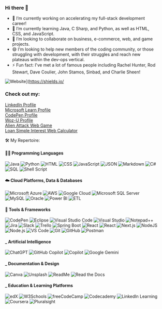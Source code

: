 ### Hi there 👋

- 🔭 I’m currently working on accelerating my full-stack development career!
- 🌱 I’m currently learning Java, C Sharp, and Python, as well as HTML, CSS, and JavaScript.
- 👯 I’m looking to collaborate on business, e-commerce, web, and game projects.
- 😄 I’m looking to help new members of the coding community, or those struggling with development, with their struggles and reach new plateaus within the dev-ops vertical.
- ⚡ Fun fact: I've met a lot of famous people including Rachel Hunter, Rod Stewart, Dave Coulier, John Stamos, Sinbad, and Charlie Sheen!

![Website](https://img.shields.io/website-up-down-green-red/http/shields.io.svg)](https://shields.io/
### Check out my: <br/>
[LinkedIn Profile](https://www.linkedin.com/in/robertemarchetti/) <br/>
[Microsoft Learn Profile](https://learn.microsoft.com/en-us/users/robertemarchetti/) <br/>
[CodePen Profile](https://codepen.io/Handl3IT) <br/>
[Woz-U Profile](https://apprenticenow.exeterlms.com/user/cOd3r-Handl3IT) <br/>
[Alien Attack Web Game](https://alienattackweb.netlify.app/) <br/>
[Loan Simple Interest Web Calculator](https://cod3r-handl3it.github.io/vftvk-Simple-Interest-Calculator/) <br/>


🛠️ My Repertoire:

#### 👨‍💻 Programming Languages
![Java](https://img.shields.io/badge/Java-%23ED8B00.svg?logo=openjdk&logoColor=white)
![Python](https://img.shields.io/badge/Python-3776AB?style=flat&logo=python&logoColor=green)
![HTML](https://img.shields.io/badge/HTML-%23E34F26.svg?logo=html5&logoColor=white)
![CSS](https://img.shields.io/badge/CSS-639?logo=css&logoColor=fff)
![JavaScript](https://img.shields.io/badge/JavaScript-F7DF1E?style=flat&logo=javascript&logoColor=black)
![JSON](https://img.shields.io/badge/JSON-000?logo=json&logoColor=fff)
![Markdown](https://img.shields.io/badge/Markdown-%23000000.svg?logo=markdown&logoColor=white)
![C#](https://custom-icon-badges.demolab.com/badge/C%23-%23239120.svg?logo=cshrp&logoColor=white)
![SQL](https://img.shields.io/badge/SQL-4479A1?style=flat&logo=mysql&logoColor=white)
![Shell Script](https://img.shields.io/badge/Shell-Bash-4EAA25?style=flat&logo=gnu-bash&logoColor=white)


#### ☁️ Cloud Platforms, Data & Databases
![Microsoft Azure](https://custom-icon-badges.demolab.com/badge/Microsoft%20Azure-0089D6?logo=msazure&logoColor=white)
![AWS](https://custom-icon-badges.demolab.com/badge/AWS-%23FF9900.svg?logo=aws&logoColor=white)
![Google Cloud](https://img.shields.io/badge/Google%20Cloud-%234285F4.svg?logo=google-cloud&logoColor=white)
![Microsoft SQL Server](https://custom-icon-badges.demolab.com/badge/Microsoft%20SQL%20Server-CC2927?logo=mssqlserver-white&logoColor=white)
![MySQL](https://img.shields.io/badge/MySQL-4479A1?logo=mysql&logoColor=fff)
![Oracle](https://custom-icon-badges.demolab.com/badge/Oracle-F80000?logo=oracle&logoColor=fff)
![Power BI](https://custom-icon-badges.demolab.com/badge/Power%20BI-F1C912?logo=power-bi&logoColor=fff)
![ETL](https://custom-icon-badges.demolab.com/badge/ETL-9370DB?logo=etl-logo&logoColor=fff)


#### 🧰 Tools & Frameworks
![CodePen](https://img.shields.io/badge/CodePen-white?&logo=codepen&logoColor=black)
![Eclipse](https://img.shields.io/badge/Eclipse-FE7A16.svg?logo=Eclipse&logoColor=white)
![Visual Studio Code](https://custom-icon-badges.demolab.com/badge/Visual%20Studio%20Code-0078d7.svg?logo=vsc&logoColor=white)
![Visual Studio](https://custom-icon-badges.demolab.com/badge/Visual%20Studio-5C2D91.svg?&logo=visualstudio&logoColor=white)
![Notepad++](https://img.shields.io/badge/Notepad++-90E59A.svg?&logo=notepad%2b%2b&logoColor=black)
![Jira](https://img.shields.io/badge/Jira-0052CC?logo=jira&logoColor=fff)
![Slack](https://img.shields.io/badge/Slack-4A154B?logo=slack&logoColor=fff)
![Trello](https://img.shields.io/badge/Trello-0052CC?logo=trello&logoColor=fff)
![Spring Boot](https://img.shields.io/badge/Spring%20Boot-6DB33F?logo=springboot&logoColor=fff)
![React](https://img.shields.io/badge/React-%2320232a.svg?logo=react&logoColor=%2361DAFB)
![React](https://img.shields.io/badge/React-20232A?style=flat&logo=react&logoColor=61DAFB)
![Next.js](https://img.shields.io/badge/Next.js-000000?style=flat&logo=next.js&logoColor=white)
![NodeJS](https://img.shields.io/badge/Node.js-6DA55F?logo=node.js&logoColor=white)
![Node.js](https://img.shields.io/badge/Node.js-43853D?style=flat&logo=node.js&logoColor=white)
![VS Code](https://img.shields.io/badge/VS%20Code-007ACC?style=flat&logo=visual-studio-code&logoColor=white)
![Git](https://img.shields.io/badge/Git-F05032?style=flat&logo=git&logoColor=white)
![GitHub](https://img.shields.io/badge/GitHub-181717?style=flat&logo=github&logoColor=white)
![Postman](https://img.shields.io/badge/Postman-FF6C37?style=flat&logo=postman&logoColor=white)


#### _ Artificial Intelligence
![ChatGPT](https://img.shields.io/badge/ChatGPT-74aa9c?logo=openai&logoColor=white)
![GitHub Copilot](https://img.shields.io/badge/GitHub%20Copilot-000?logo=githubcopilot&logoColor=fff)
![Copilot](https://img.shields.io/badge/Copilot-000?logo=copilot&logoColor=fff)
![Google Gemini](https://img.shields.io/badge/Google%20Gemini-886FBF?logo=googlegemini&logoColor=fff)


#### _ Documentation & Design
![Canva](https://img.shields.io/badge/Canva-%2300C4CC.svg?&logo=Canva&logoColor=white)
![Unsplash](https://img.shields.io/badge/Unsplash-000000?logo=Unsplash&logoColor=white)
![ReadMe](https://img.shields.io/badge/ReadMe-018EF5?logo=readme&logoColor=fff)
![Read the Docs](https://img.shields.io/badge/Read%20the%20Docs-8CA1AF?logo=readthedocs&logoColor=fff)


#### _ Education & Learning Platforms
![edX](https://img.shields.io/badge/edX-02262B?logo=edx&logoColor=fff)
![W3Schools](https://img.shields.io/badge/W3Schools-04AA6D?logo=w3schools&logoColor=fff)
![freeCodeCamp](https://img.shields.io/badge/freeCodeCamp-0A0A23?logo=freecodecamp&logoColor=fff)
![Codecademy](https://img.shields.io/badge/Codecademy-%2321759B.svg?logo=codecademy&logoColor=white)
![LinkedIn Learning](https://custom-icon-badges.demolab.com/badge/LinkedIn%20Learning-0A66C2?logo=linkedin-white&logoColor=fff)
![Coursera](https://img.shields.io/badge/Coursera-0056D2?logo=coursera&logoColor=fff)
![Pluralsight](https://img.shields.io/badge/Pluralsight-F15B2A?logo=pluralsight&logoColor=fff)
